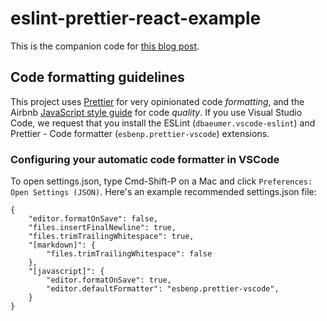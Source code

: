 # eslint-prettier-react-example
This is the companion code for [this blog post](https://vicvijayakumar.com/blog/eslint-airbnb-style-guide-prettier).

## Code formatting guidelines

This project uses [Prettier](https://prettier.io) for very opinionated code *formatting*, and the Airbnb [JavaScript style guide](https://github.com/airbnb/javascript) for code *quality*. If you use Visual Studio Code, we request that you install the ESLint (`dbaeumer.vscode-eslint`) and Prettier - Code formatter (`esbenp.prettier-vscode`) extensions.

### Configuring your automatic code formatter in VSCode

To open settings.json, type Cmd-Shift-P on a Mac and click `Preferences: Open Settings (JSON)`. Here's an example recommended settings.json file:

    {
        "editor.formatOnSave": false,
        "files.insertFinalNewline": true,
        "files.trimTrailingWhitespace": true,
        "[markdown]": {
            "files.trimTrailingWhitespace": false
        },
        "[javascript]": {
            "editor.formatOnSave": true,
            "editor.defaultFormatter": "esbenp.prettier-vscode",
        }
    }
